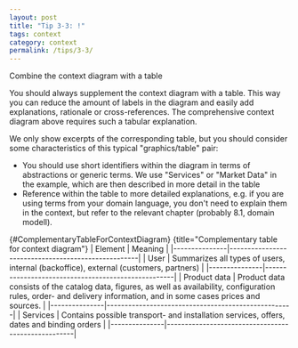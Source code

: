 ```yaml
---
layout: post
title: "Tip 3-3: !"
tags: context
category: context
permalink: /tips/3-3/
---
```

Combine the context diagram with a table

You should always supplement the context diagram with a table. This way you can
reduce the amount of labels in the diagram and easily add explanations, rationale
or cross-references. The comprehensive context diagram above requires such a
tabular explanation.

We only show excerpts of the corresponding table, but you should consider some
characteristics of this typical "graphics/table" pair:

* You should use short identifiers within the diagram in terms of abstractions or generic terms. We use "Services" or "Market Data" in the example, which are then described in more detail in the table
* Reference within the table to more detailed explanations, e.g. if you are using terms from your domain language, you don't need to explain them in the context, but refer to the relevant chapter (probably 8.1, domain modell).

{#ComplementaryTableForContextDiagram}
{title="Complementary table for context diagram"}
| Element       | Meaning                                            |
|---------------|----------------------------------------------------|
| User          | Summarizes all types of users, internal (backoffice), external (customers, partners) |
|---------------|----------------------------------------------------|
| Product data  | Product data consists of the catalog data, figures, as well as availability, configuration rules, order- and delivery information, and in some cases prices and sources. |
|---------------|----------------------------------------------------|
| Services      | Contains possible transport- and installation services, offers, dates and binding orders |
|---------------|----------------------------------------------------|
